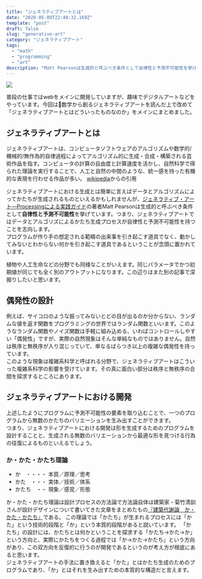 ```yaml
---
title: "ジェネラティブアートとは"
date: "2020-05-09T22:40:32.169Z"
template: "post"
draft: false
slug: "generative-art"
category: "ジェネラティブアート"
tags:
  - "math"
  - "programming"
  - "art"
description: "Matt Pearsonは生成的と呼ぶべき条件として自律性と予測不可能性を挙げています。つまり、ジェネラティブアートではデータとアルゴリズによるかたち生成プロセスが自律性と予測不可能性を持つことを志向します。"
---
```


<a href="https://www.amazon.co.jp/%E6%95%B0%E5%AD%A6%E3%81%8B%E3%82%89%E5%89%B5%E3%82%8B%E3%82%B8%E3%82%A7%E3%83%8D%E3%83%A9%E3%83%86%E3%82%A3%E3%83%96%E3%82%A2%E3%83%BC%E3%83%88-Processing%E3%81%A7%E5%AD%A6%E3%81%B6%E3%81%8B%E3%81%9F%E3%81%A1%E3%81%AE%E3%83%87%E3%82%B6%E3%82%A4%E3%83%B3-%E5%B7%B4%E5%B1%B1-%E7%AB%9C%E6%9D%A5/dp/4297104636/ref=as_li_ss_il?_encoding=UTF8&qid=1589012717&sr=8-1&linkCode=li3&tag=10010d-22&linkId=0f14efd66c92d08453dd4d76ed8d4873&language=ja_JP" target="_blank"><img border="0" src="//ws-fe.amazon-adsystem.com/widgets/q?_encoding=UTF8&ASIN=4297104636&Format=_SL250_&ID=AsinImage&MarketPlace=JP&ServiceVersion=20070822&WS=1&tag=10010d-22&language=ja_JP" ></a><img src="https://ir-jp.amazon-adsystem.com/e/ir?t=10010d-22&language=ja_JP&l=li3&o=9&a=4297104636" width="1" height="1" border="0" alt="" style="border:none !important; margin:0px !important;" />

普段の仕事ではwebをメインに開発していますが、趣味でデジタルアートなどをやっています。今回は数学から創るジェネラティブアートを読んだ上で改めて「ジェネラティブアートとはどういったものなのか」をメインにまとめました。

## ジェネラティブアートとは
ジェネラティブアートは、コンピュータソフトウェアのアルゴリズムや数学的/機械的/無作為的自律過程によってアルゴリズム的に生成・合成・構築される芸術作品を指す。コンピュータの計算の自由度と計算速度を活かし、自然科学で得られた理論を実行することで、人工と自然の中間のような、統一感を持った有機的な表現を行わせる作品が多い。
[wikipedia](https://ja.wikipedia.org/wiki/%E3%82%B8%E3%82%A7%E3%83%8D%E3%83%AC%E3%83%BC%E3%83%86%E3%82%A3%E3%83%96%E3%82%A2%E3%83%BC%E3%83%88)からの引用

ジェネラティブアートにおける生成とは簡単に言えばデータとアルゴリズムによってかたちが生成されるものといえるかもしれませんが、[ジェネラティブ・アート―Processingによる実践ガイド](https://amzn.to/2T4PM3Z)の著者Matt Pearsonは生成的と呼ぶべき条件として**自律性と予測不可能性**を挙げています。つまり、ジェネラティブアートではデータとアルゴリズによるかたち生成プロセスが自律性と予測不可能性を持つことを志向します。<br>
プログラムが作り手の想定される範疇の出来事を引き起こす道具でなく、動かしてみないとわからない何かを引き起こす道具であるということが念頭に置かれています。

植物や人工生命などの分野でも同様なことがいえます。同じパラメータでかつ初期値が同じでも全く別のアウトプットになります。この辺りはまた別の記事で深掘りしたいと思います。

## 偶発性の設計
例えば、サイコロのような振ってみないとどの目が出るのか分からない、ランダムな値を返す関数をプログラミングの世界ではランダム関数といいます。このようなランダム関数やノイズ関数は手軽に組み込める、いわばコントロールしやすい「偶発性」ですが、実際の自然現象はそんな単純なものではありません。自然は秩序と無秩序が入り混じっていて、単なるばらつき以上の複雑な偶発性を持っています。<br>
このような現象は複雑系科学と呼ばれる分野で、ジェネラティブアートはこういった複雑系科学の影響を受けています。その真に面白い部分は秩序と無秩序の合間を探求するところにあります。

## ジェネラティブアートにおける開発
上述したようにプログラムに予測不可能性の要素を取り込むことで、一つのプログラムから無数のかたちのバリエーションを生み出すことができます。<br>
つまり、ジェネラティブアートにおける開発は形を生成するためのプログラムを設計することと、生成される無数のバリエーションから最適な形を見つける行為の往復によるものといえるでしょう。

### か・かた・かたち理論
+ か　・・・・ 本質／原理／思考
+ かた　・・・ 実体／技術／体系
+ かたち　・・ 現象／感覚／形態

か・かた・かたち理論は設計プロセスの方法論で方法論自体は建築家・菊竹清訓さんが設計デザインについて書いてきた文章をまとめたもの[『建築代謝論　か・かた・かたち』](https://amzn.to/3bgcEn9)である。
この理論では「かたち」が生まれるプロセスには「かた」という技術的段階と「か」という本質的段階があると説いています。
「かたち」の設計には、かたちとは何かということを探求する「かたち→かた→か」という方向と、実際にかたちをつくる過程では「か→かた→かたち」という方向があり、この双方向を反復的に行うのが開発であるというのが考え方が根底にあると思います。<br>
ジェネラティブアートの手法に置き換えると「かた」とはかたち生成のためのプログラムであり、「か」とはそれを生み出すための本質的な構造だと言えます。
